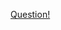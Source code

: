 <a href="https://quera.ir/problemset/contest/64435/%D8%B3%D8%A4%D8%A7%D9%84-%D9%BE%DB%8C%D8%A7%D8%AF%D9%87-%D8%B3%D8%A7%D8%B2%DB%8C-%D8%B1%DB%8C%D8%A7%D8%B6%DB%8C%D8%A7%D8%AA-%D8%AE%D8%B7-%D8%B4%DA%A9%D8%B3%D8%AA%D9%87">Question!</a>